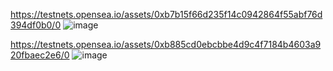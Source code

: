 https://testnets.opensea.io/assets/0xb7b15f66d235f14c0942864f55abf76d394df0b0/0
![image](https://user-images.githubusercontent.com/55970327/158013332-e0a3e406-0ad6-4eba-b834-2283eec49090.png)

https://testnets.opensea.io/assets/0xb885cd0ebcbbe4d9c4f7184b4603a920fbaec2e6/0
![image](https://user-images.githubusercontent.com/55970327/158013472-f563e8c2-56cf-4b4b-8c26-814a615d10c3.png)
